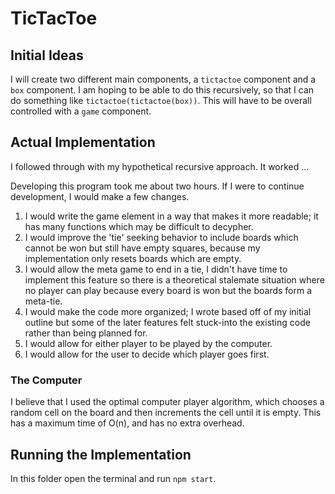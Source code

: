 # TicTacToe

## Initial Ideas

I will create two different main components, a `tictactoe` component and a `box` component. I am hoping to be able to do this recursively, so that I can do something like `tictactoe(tictactoe(box))`. This will have to be overall controlled with a `game` component.

## Actual Implementation

I followed through with my hypothetical recursive approach. It worked ...

Developing this program took me about two hours. If I were to continue development, I would make a few changes.

1.  I would write the game element in a way that makes it more readable; it has many functions which may be difficult to decypher. 
2. I would improve the 'tie' seeking behavior to include boards which cannot be won but still have empty squares, because my implementation only resets boards which are empty.
3. I would allow the meta game to end in a tie, I didn't have time to implement this feature so there is a theoretical stalemate situation where no player can play because every board is won but the boards form a meta-tie.
4. I would make the code more organized; I wrote based off of my initial outline but some of the later features felt stuck-into the existing code rather than being planned for.
5. I would allow for either player to be played by the computer.
6. I would allow for the user to decide which player goes first.

### The Computer

I believe that I used the optimal computer player algorithm, which chooses a random cell on the board and then increments the cell until it is empty. This has a maximum time of O(n), and has no extra overhead.

## Running the Implementation

In this folder open the terminal and run `npm start`.